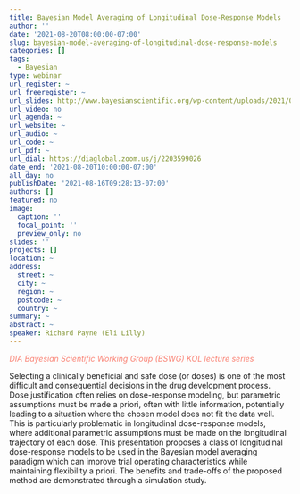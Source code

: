 ```yaml
---
title: Bayesian Model Averaging of Longitudinal Dose-Response Models
author: ''
date: '2021-08-20T08:00:00-07:00'
slug: bayesian-model-averaging-of-longitudinal-dose-response-models
categories: []
tags:
  - Bayesian
type: webinar
url_register: ~
url_freeregister: ~
url_slides: http://www.bayesianscientific.org/wp-content/uploads/2021/08/Payne_KOL_Bayesian_Model_Averaging_of_Longitudinal_Dose_Response_Models.pdf
url_video: no
url_agenda: ~
url_website: ~
url_audio: ~
url_code: ~
url_pdf: ~
url_dial: https://diaglobal.zoom.us/j/2203599026
date_end: '2021-08-20T10:00:00-07:00'
all_day: no
publishDate: '2021-08-16T09:28:13-07:00'
authors: []
featured: no
image:
  caption: ''
  focal_point: ''
  preview_only: no
slides: ''
projects: []
location: ~
address:
  street: ~
  city: ~
  region: ~
  postcode: ~
  country: ~
summary: ~
abstract: ~
speaker: Richard Payne (Eli Lilly)
---
```

<span style="color: salmon;"> *DIA Bayesian Scientific Working Group (BSWG) KOL lecture series* </span>
<!--more-->
Selecting a clinically beneficial and safe dose (or doses) is one of the most difficult and consequential decisions in the drug development process.  Dose justification often relies on dose-response modeling, but parametric assumptions must be made a priori, often with little information, potentially leading to a situation where the chosen model does not fit the data well.  This is particularly problematic in longitudinal dose-response models, where additional parametric assumptions must be made on the longitudinal trajectory of each dose.  This presentation proposes a class of longitudinal dose-response models to be used in the Bayesian model averaging paradigm which can improve trial operating characteristics while maintaining flexibility a priori.  The benefits and trade-offs of the proposed method are demonstrated through a simulation study.